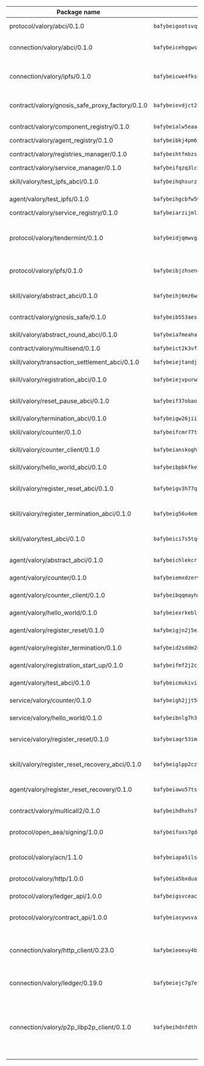 | Package name                                                  | Package hash                                                  | Description                                                                                                                |
| ------------------------------------------------------------- | ------------------------------------------------------------- | -------------------------------------------------------------------------------------------------------------------------- |
| protocol/valory/abci/0.1.0                                    | `bafybeigootsvqpk6th5xpdtzanxum3earifrrezfyhylfrit7yvqdrtgpe` | A protocol for ABCI requests and responses.                                                                                |
| connection/valory/abci/0.1.0                                  | `bafybeicehggwsv3hs6o5ifdrshdcei7czhxxcedcv6dbvsi4yfxuhik3mu` | connection to wrap communication with an ABCI server.                                                                      |
| connection/valory/ipfs/0.1.0                                  | `bafybeicwe4fksbhaqs4qycfdqbzgqtikfn3u4g5y5fucxfmriezwwf7hse` | A connection responsible for uploading and downloading files from IPFS.                                                    |
| contract/valory/gnosis_safe_proxy_factory/0.1.0               | `bafybeievdjct23qgi6tc5vgseusaap7tlqasclj4fowrtluqhc453o74hq` | Gnosis Safe proxy factory (GnosisSafeProxyFactory) contract                                                                |
| contract/valory/component_registry/0.1.0                      | `bafybeialw5eaa4v54s7i3sjsuy6d5k624quhxhziqntwq5hnz4g646sb7m` | Component registry contract                                                                                                |
| contract/valory/agent_registry/0.1.0                          | `bafybeibkj4pm6ziqh2fl3xfsjiou4ibnxlipmvmqhgvc7xwpnaddbtxzli` | Agent registry contract                                                                                                    |
| contract/valory/registries_manager/0.1.0                      | `bafybeihtfmbzsjwsz7kmujzc4bofyoxckekbdi643f762tj3fe4witgjqu` | Registries Manager contract                                                                                                |
| contract/valory/service_manager/0.1.0                         | `bafybeifqzq3lcnnck5jw5p5b7tekumkx7jf2nugqx2peljpy3nsiuizrmq` | Service Manager contract                                                                                                   |
| skill/valory/test_ipfs_abci/0.1.0                             | `bafybeihqhsurzkmv6uhu2zwivqp77ulwjusk6vvixthomr77tb2yojzrme` | IPFS e2e testing application.                                                                                              |
| agent/valory/test_ipfs/0.1.0                                  | `bafybeihgcbfw5wxlnpf3z37w3jr4ptrxondmfsnhuk3hn7jz7oi2hxhs5i` | Agent for testing the ABCI connection.                                                                                     |
| contract/valory/service_registry/0.1.0                        | `bafybeiarzijml2g4t7tofijyy37wxkgyb5fkubk2xubm4mhtuhwxunuqke` | Service Registry contract                                                                                                  |
| protocol/valory/tendermint/0.1.0                              | `bafybeidjqmwvgi4rqgp65tbkhmi45fwn2odr5ecezw6q47hwitsgyw4jpa` | A protocol for communication between two AEAs to share tendermint configuration details.                                   |
| protocol/valory/ipfs/0.1.0                                    | `bafybeibjzhsengtxfofqpxy6syamplevp35obemwfp4c5lhag3v2bvgysa` | A protocol specification for IPFS requests and responses.                                                                  |
| skill/valory/abstract_abci/0.1.0                              | `bafybeihj6mz6wpamylo44b2ow4pgodfzufablksntfz7vshyx4eu6e52wi` | The abci skill provides a template of an ABCI application.                                                                 |
| contract/valory/gnosis_safe/0.1.0                             | `bafybeib553aeszr6ndmunl3kjsroatcsljqia2vjm5rao4d5lcttgdwgsy` | Gnosis Safe (GnosisSafeL2) contract                                                                                        |
| skill/valory/abstract_round_abci/0.1.0                        | `bafybeia7meaha7vnyf4rxyzvcuvdbv4qj2kv5gr44zmiua5mc6uono3ahy` | abstract round-based ABCI application                                                                                      |
| contract/valory/multisend/0.1.0                               | `bafybeict2k3vf3c4fvzosaq5kku2ivtzsskbomrujmmoicut7eg52onnje` | MultiSend contract                                                                                                         |
| skill/valory/transaction_settlement_abci/0.1.0                | `bafybeiejtandjclzbafnpubqi7ii47k2lo3vbqcvqx433mjqgi757warv4` | ABCI application for transaction settlement.                                                                               |
| skill/valory/registration_abci/0.1.0                          | `bafybeiejvpurwbmuya5egtpur6tc3eyqrplhw2b2d3vl3qnhpxljbcxpsa` | ABCI application for common apps.                                                                                          |
| skill/valory/reset_pause_abci/0.1.0                           | `bafybeif37obaocjidjucueenfjv5j3vnfk5atn2o3ba5m6gpbo44mbecie` | ABCI application for resetting and pausing app executions.                                                                 |
| skill/valory/termination_abci/0.1.0                           | `bafybeigw26jiilc7acvuianzprzxo4vomhvarkwbtkd6sh7mczzsxlpe2e` | Termination skill.                                                                                                         |
| skill/valory/counter/0.1.0                                    | `bafybeifcmr77tn3k2s4pyu5yr57xggwlbqd4rpwzcq72zk67i4hwzso6vm` | The ABCI Counter application example.                                                                                      |
| skill/valory/counter_client/0.1.0                             | `bafybeianskoghhdffn4wqquup3rtziefq6jareutugb6a5zkbvuvctgk3i` | A client for the ABCI counter application.                                                                                 |
| skill/valory/hello_world_abci/0.1.0                           | `bafybeibpbkfkebsbpk3ekyrd5cgofe2uhcfbp3w2hleyo6ir7acyfjmxhe` | Hello World ABCI application.                                                                                              |
| skill/valory/register_reset_abci/0.1.0                        | `bafybeigv3h77qkmj5gpuhipjyitrh6bh47baeesfp6b3ymkhwb7m72hdtm` | ABCI application for dummy skill that registers and resets                                                                 |
| skill/valory/register_termination_abci/0.1.0                  | `bafybeig56u4emsiafkjfiaqtrgki2ddioeugn5tyovszbqa42kazyk3ptu` | ABCI application for dummy skill that registers and resets                                                                 |
| skill/valory/test_abci/0.1.0                                  | `bafybeici7s5tqd3cwsssihqkndcme4546dbzdei6yrer77ctuylbjtul5m` | ABCI application for testing the ABCI connection.                                                                          |
| agent/valory/abstract_abci/0.1.0                              | `bafybeichlekcrl36ebqiwn7nopyg325qd3f7jegm2mqg76p2cbhnogr77e` | The abstract ABCI AEA - for testing purposes only.                                                                         |
| agent/valory/counter/0.1.0                                    | `bafybeiemxdzerwwn7dcbwb5qwwxv5gg5gnj5hwoaou42cypi6rnef6cgu4` | The ABCI Counter example as an AEA                                                                                         |
| agent/valory/counter_client/0.1.0                             | `bafybeibqqmayhmjt76cubbp4ezzkocmhqrliitjj3cph3nryrnt72odx5i` | The ABCI Counter example as an AEA                                                                                         |
| agent/valory/hello_world/0.1.0                                | `bafybeiexrkebluvnn53tojdg72uxc726gn3sbeuwdf3lkdwyrcgbrujdmq` | Hello World ABCI example.                                                                                                  |
| agent/valory/register_reset/0.1.0                             | `bafybeigjn2j5e5j6b4mtj55bqelxvgku4swqkyh3t2cixj3ewua4gkdkhu` | Register reset to replicate Tendermint issue.                                                                              |
| agent/valory/register_termination/0.1.0                       | `bafybeid2sddm2dj7njq4gtfuk2rkdxif26i3k7meyo77lmyy47yg5wchbi` | Register terminate to test the termination feature.                                                                        |
| agent/valory/registration_start_up/0.1.0                      | `bafybeifmf2j2cfppjp4rsgv2hrrwmg5boqe3prnewqyhco7zgqn3axpnya` | Registration start-up ABCI example.                                                                                        |
| agent/valory/test_abci/0.1.0                                  | `bafybeicmukiviutqqek7hi2au56kda3bc55huf4roj7n5rn6m3z4jctjgi` | Agent for testing the ABCI connection.                                                                                     |
| service/valory/counter/0.1.0                                  | `bafybeigh2jjt5gxgqn4pryglm7y7fhqv273w2o7jvhiwbykc47hr2nfxkm` | A set of agents incrementing a counter                                                                                     |
| service/valory/hello_world/0.1.0                              | `bafybeibnlg7h3zrjen3blikztidzamq7gzpyuaxkywfj7mj4rdrzrte5di` | A simple demonstration of a simple ABCI application                                                                        |
| service/valory/register_reset/0.1.0                           | `bafybeiaqr53imascjgqeapm63zqten2gluv65fohvmzbczufem6rkygvoe` | Test and debug tendermint reset mechanism.                                                                                 |
| skill/valory/register_reset_recovery_abci/0.1.0               | `bafybeiglpp2czyjtyh3sqwcojuvdjtscwymkl4cuemhovswyex6xlxd5yi` | ABCI application for dummy skill that registers and resets                                                                 |
| agent/valory/register_reset_recovery/0.1.0                    | `bafybeiawu57tsn7nrugzbmk72gcg7h2pa5z6c3qbzvu4qoudhu3y4aiasy` | Agent to showcase hard reset as a recovery mechanism.                                                                      |
| contract/valory/multicall2/0.1.0                              | `bafybeihdhxhs7lf5uy4fi7g3s3q2ge34q575pydbh7ccbcd4ebggsakpgy` | The MakerDAO multicall2 contract.                                                                                          |
| protocol/open_aea/signing/1.0.0                               | `bafybeifuxs7gdg2okbn7uofymenjlmnih2wxwkym44lsgwmklgwuckxm2m` | A protocol for communication between skills and decision maker.                                                            |
| protocol/valory/acn/1.1.0                                     | `bafybeiapa5ilsobggnspoqhspftwolrx52udrwmaxdxgrk26heuvl4oooa` | The protocol used for envelope delivery on the ACN.                                                                        |
| protocol/valory/http/1.0.0                                    | `bafybeia5bxdua2i6chw6pg47bvoljzcpuqxzy4rdrorbdmcbnwmnfdobtu` | A protocol for HTTP requests and responses.                                                                                |
| protocol/valory/ledger_api/1.0.0                              | `bafybeigsvceac33asd6ecbqev34meyyjwu3rangenv6xp5rkxyz4krvcby` | A protocol for ledger APIs requests and responses.                                                                         |
| protocol/valory/contract_api/1.0.0                            | `bafybeiasywsvax45qmugus5kxogejj66c5taen27h4voriodz7rgushtqa` | A protocol for contract APIs requests and responses.                                                                       |
| connection/valory/http_client/0.23.0                          | `bafybeieoeuy4brzimtnubmokwirhrx27ezls6cdnl5qik4rkykfle3nn2y` | The HTTP_client connection that wraps a web-based client connecting to a RESTful API specification.                        |
| connection/valory/ledger/0.19.0                               | `bafybeiejc7g7ebv3cleiqb4f4h4pspcu6vtr54332szwlqiabfs3sfdh44` | A connection to interact with any ledger API and contract API.                                                             |
| connection/valory/p2p_libp2p_client/0.1.0                     | `bafybeihdnfdth3qgltefgrem7xyi4b3ejzaz67xglm2hbma2rfvpl2annq` | The libp2p client connection implements a tcp connection to a running libp2p node as a traffic delegate to send/receive envelopes to/from agents in the DHT. |
